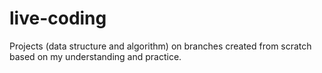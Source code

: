 # live-coding

Projects (data structure and algorithm) on branches created from scratch based on my understanding and practice.
